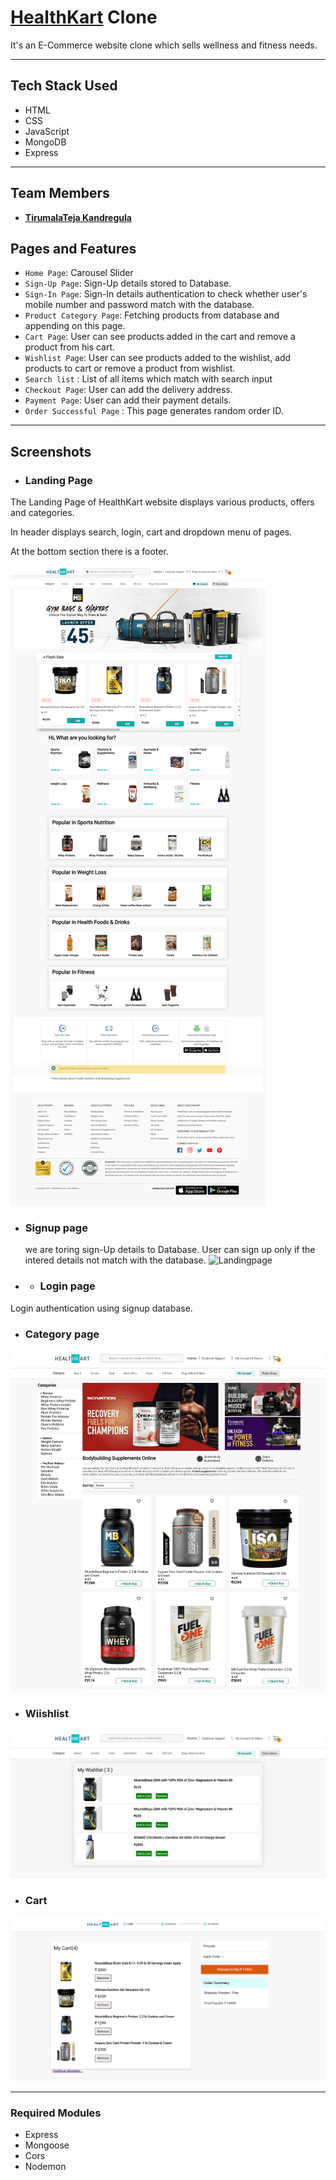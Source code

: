 <h1><a href="https://www.healthkart.com">HealthKart</a> Clone </h1> 
It's an E-Commerce website clone which sells wellness and fitness needs.

---

## Tech Stack Used

<ul>
  <li>HTML</li>
  <li>CSS</li>
  <li>JavaScript</li>
  <li>MongoDB</li>
  <li>Express</li>  
</ul>

---

## Team Members

- **[TirumalaTeja Kandregula](https://github.com/Tirumalateja1)**

## Pages and Features

- `Home Page`: Carousel Slider
- `Sign-Up Page`: Sign-Up details stored to Database.
- `Sign-In Page`: Sign-In details authentication to check whether user's mobile number and password match with the database.
- `Product Category Page`: Fetching products from database and appending on this page.
- `Cart Page`: User can see products added in the cart and remove a product from his cart.
- `Wishlist Page`: User can see products added to the wishlist, add products to cart or remove a product from wishlist.
- `Search list` : List of all items which match with search input
- `Checkout Page`: User can add the delivery address.
- `Payment Page`: User can add their payment details.
- `Order Successful Page` : This page generates random order ID.

---

## Screenshots

- ### Landing Page

<p>The Landing Page of HealthKart website displays various products, offers and categories.</p>
<p>In header displays search, login, cart and dropdown menu of pages.</p>
<p>At the bottom section there is a footer.</p>
<img src="https://github.com/hramdas/HealthKart/blob/master/screenshots/Home.png" alt="Landingpage">

- ### Signup page

  we are toring sign-Up details to Database. User can sign up only if the intered details not match with the database.
  <img src="https://github.com/bhargavkatira/construct-week1/blob/master/source/Screenshot%20(241)%20(1).png" alt="Landingpage">

- - ### Login page

Login authentication using signup database.

- ### Category page

<img src="https://github.com/hramdas/HealthKart/blob/master/screenshots/Category%20page.jpg" alt="Landingpage">

- ### Wiishlist

<img src="https://github.com/hramdas/HealthKart/blob/master/screenshots/wishlist.png" alt="Wiishlist">

- ### Cart
<img src="https://github.com/hramdas/HealthKart/blob/master/screenshots/cart.png" alt="cart">

---

### Required Modules

- Express
- Mongoose
- Cors
- Nodemon
